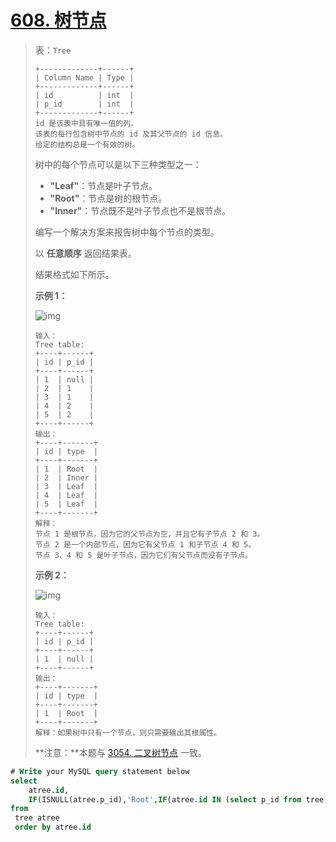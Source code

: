 # [608. 树节点](https://leetcode.cn/problems/tree-node/)



> 表：`Tree`
>
> ```
> +-------------+------+
> | Column Name | Type |
> +-------------+------+
> | id          | int  |
> | p_id        | int  |
> +-------------+------+
> id 是该表中具有唯一值的列。
> 该表的每行包含树中节点的 id 及其父节点的 id 信息。
> 给定的结构总是一个有效的树。
> ```
>
>  
>
> 树中的每个节点可以是以下三种类型之一：
>
> - **"Leaf"**：节点是叶子节点。
> - **"Root"**：节点是树的根节点。
> - **"lnner"**：节点既不是叶子节点也不是根节点。
>
> 编写一个解决方案来报告树中每个节点的类型。
>
> 以 **任意顺序** 返回结果表。
>
> 结果格式如下所示。
>
>  
>
> **示例 1：**
>
> ![img](D:/develop/VsCodeProj/my-docs/src/Interview/SQL%E5%88%B7%E9%A2%98/assets/tree1.jpg)
>
> ```
> 输入：
> Tree table:
> +----+------+
> | id | p_id |
> +----+------+
> | 1  | null |
> | 2  | 1    |
> | 3  | 1    |
> | 4  | 2    |
> | 5  | 2    |
> +----+------+
> 输出：
> +----+-------+
> | id | type  |
> +----+-------+
> | 1  | Root  |
> | 2  | Inner |
> | 3  | Leaf  |
> | 4  | Leaf  |
> | 5  | Leaf  |
> +----+-------+
> 解释：
> 节点 1 是根节点，因为它的父节点为空，并且它有子节点 2 和 3。
> 节点 2 是一个内部节点，因为它有父节点 1 和子节点 4 和 5。
> 节点 3、4 和 5 是叶子节点，因为它们有父节点而没有子节点。
> ```
>
> **示例 2：**
>
> ![img](D:/develop/VsCodeProj/my-docs/src/Interview/SQL%E5%88%B7%E9%A2%98/assets/tree2.jpg)
>
> ```
> 输入：
> Tree table:
> +----+------+
> | id | p_id |
> +----+------+
> | 1  | null |
> +----+------+
> 输出：
> +----+-------+
> | id | type  |
> +----+-------+
> | 1  | Root  |
> +----+-------+
> 解释：如果树中只有一个节点，则只需要输出其根属性。
> ```
>
>  
>
> **注意：**本题与 [3054. 二叉树节点](https://leetcode.cn/problems/binary-tree-nodes/) 一致。



```sql
# Write your MySQL query statement below
select 
    atree.id,
    IF(ISNULL(atree.p_id),'Root',IF(atree.id IN (select p_id from tree),'Inner','Leaf')) TYPE
from
 tree atree
 order by atree.id
    
```

